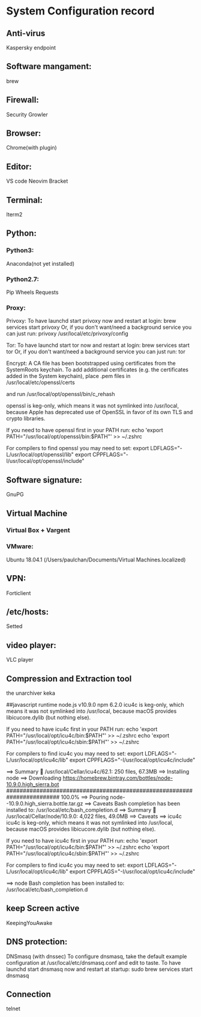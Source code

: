# System Configuration record

## Anti-virus
Kaspersky endpoint

## Software mangament:
brew 

## Firewall:
Security Growler

## Browser:
Chrome(with plugin)

## Editor:
VS code
Neovim
Bracket

## Terminal:
Iterm2

## Python:

### Python3:
Anaconda(not yet installed)

### Python2.7:
Pip
Wheels
Requests

### Proxy:
Privoxy: 
To have launchd start privoxy now and restart at login:
  brew services start privoxy
Or, if you don't want/need a background service you can just run:
  privoxy /usr/local/etc/privoxy/config

Tor: To have launchd start tor now and restart at login:
  brew services start tor
Or, if you don't want/need a background service you can just run:
  tor

Encrypt: A CA file has been bootstrapped using certificates from the SystemRoots
keychain. To add additional certificates (e.g. the certificates added in
the System keychain), place .pem files in
  /usr/local/etc/openssl/certs

and run
  /usr/local/opt/openssl/bin/c_rehash

openssl is keg-only, which means it was not symlinked into /usr/local,
because Apple has deprecated use of OpenSSL in favor of its own TLS and crypto libraries.

If you need to have openssl first in your PATH run:
  echo 'export PATH="/usr/local/opt/openssl/bin:$PATH"' >> ~/.zshrc

For compilers to find openssl you may need to set:
  export LDFLAGS="-L/usr/local/opt/openssl/lib"
  export CPPFLAGS="-I/usr/local/opt/openssl/include"

## Software signature:
GnuPG 

## Virtual Machine 
### Virtual Box + Vargent
### VMware:
Ubuntu 18.04.1 (/Users/paulchan/Documents/Virtual Machines.localized)

## VPN:
Forticlient

## /etc/hosts:
Setted

## video player:
VLC player

## Compression and Extraction tool
the unarchiver
keka

##javascript runtime
node.js v10.9.0
npm 6.2.0
icu4c is keg-only, which means it was not symlinked into /usr/local,
because macOS provides libicucore.dylib (but nothing else).

If you need to have icu4c first in your PATH run:
  echo 'export PATH="/usr/local/opt/icu4c/bin:$PATH"' >> ~/.zshrc
  echo 'export PATH="/usr/local/opt/icu4c/sbin:$PATH"' >> ~/.zshrc

For compilers to find icu4c you may need to set:
  export LDFLAGS="-L/usr/local/opt/icu4c/lib"
  export CPPFLAGS="-I/usr/local/opt/icu4c/include"

==> Summary
🍺  /usr/local/Cellar/icu4c/62.1: 250 files, 67.3MB
==> Installing node
==> Downloading https://homebrew.bintray.com/bottles/node-10.9.0.high_sierra.bot
######################################################################## 100.0%
==> Pouring node--10.9.0.high_sierra.bottle.tar.gz
==> Caveats
Bash completion has been installed to:
  /usr/local/etc/bash_completion.d
==> Summary
🍺  /usr/local/Cellar/node/10.9.0: 4,022 files, 49.0MB
==> Caveats
==> icu4c
icu4c is keg-only, which means it was not symlinked into /usr/local,
because macOS provides libicucore.dylib (but nothing else).

If you need to have icu4c first in your PATH run:
  echo 'export PATH="/usr/local/opt/icu4c/bin:$PATH"' >> ~/.zshrc
  echo 'export PATH="/usr/local/opt/icu4c/sbin:$PATH"' >> ~/.zshrc

For compilers to find icu4c you may need to set:
  export LDFLAGS="-L/usr/local/opt/icu4c/lib"
  export CPPFLAGS="-I/usr/local/opt/icu4c/include"

==> node
Bash completion has been installed to:
  /usr/local/etc/bash_completion.d

## keep Screen active
KeepingYouAwake

## DNS protection:
DNSmasq (with dnssec)
To configure dnsmasq, take the default example configuration at
  /usr/local/etc/dnsmasq.conf and edit to taste.
To have launchd start dnsmasq now and restart at startup:
  sudo brew services start dnsmasq

## Connection
telnet